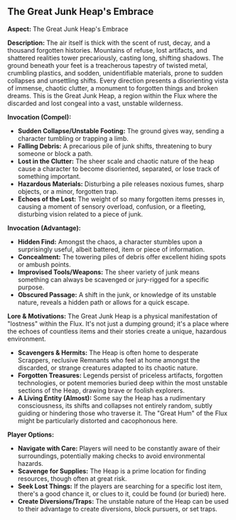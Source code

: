 ## The Great Junk Heap's Embrace

**Aspect:** The Great Junk Heap's Embrace

**Description:** The air itself is thick with the scent of rust, decay, and a thousand forgotten histories. Mountains of refuse, lost artifacts, and shattered realities tower precariously, casting long, shifting shadows. The ground beneath your feet is a treacherous tapestry of twisted metal, crumbling plastics, and sodden, unidentifiable materials, prone to sudden collapses and unsettling shifts. Every direction presents a disorienting vista of immense, chaotic clutter, a monument to forgotten things and broken dreams. This is the Great Junk Heap, a region within the Flux where the discarded and lost congeal into a vast, unstable wilderness.

**Invocation (Compel):**
*   **Sudden Collapse/Unstable Footing:** The ground gives way, sending a character tumbling or trapping a limb.
*   **Falling Debris:** A precarious pile of junk shifts, threatening to bury someone or block a path.
*   **Lost in the Clutter:** The sheer scale and chaotic nature of the heap cause a character to become disoriented, separated, or lose track of something important.
*   **Hazardous Materials:** Disturbing a pile releases noxious fumes, sharp objects, or a minor, forgotten trap.
*   **Echoes of the Lost:** The weight of so many forgotten items presses in, causing a moment of sensory overload, confusion, or a fleeting, disturbing vision related to a piece of junk.

**Invocation (Advantage):**
*   **Hidden Find:** Amongst the chaos, a character stumbles upon a surprisingly useful, albeit battered, item or piece of information.
*   **Concealment:** The towering piles of debris offer excellent hiding spots or ambush points.
*   **Improvised Tools/Weapons:** The sheer variety of junk means something can always be scavenged or jury-rigged for a specific purpose.
*   **Obscured Passage:** A shift in the junk, or knowledge of its unstable nature, reveals a hidden path or allows for a quick escape.

**Lore & Motivations:**
The Great Junk Heap is a physical manifestation of "lostness" within the Flux. It's not just a dumping ground; it's a place where the echoes of countless items and their stories create a unique, hazardous environment.
*   **Scavengers & Hermits:** The Heap is often home to desperate Scrappers, reclusive Remnants who feel at home amongst the discarded, or strange creatures adapted to its chaotic nature.
*   **Forgotten Treasures:** Legends persist of priceless artifacts, forgotten technologies, or potent memories buried deep within the most unstable sections of the Heap, drawing brave or foolish explorers.
*   **A Living Entity (Almost):** Some say the Heap has a rudimentary consciousness, its shifts and collapses not entirely random, subtly guiding or hindering those who traverse it. The "Great Hum" of the Flux might be particularly distorted and cacophonous here.

**Player Options:**
*   **Navigate with Care:** Players will need to be constantly aware of their surroundings, potentially making checks to avoid environmental hazards.
*   **Scavenge for Supplies:** The Heap is a prime location for finding resources, though often at great risk.
*   **Seek Lost Things:** If the players are searching for a specific lost item, there's a good chance it, or clues to it, could be found (or buried) here.
*   **Create Diversions/Traps:** The unstable nature of the Heap can be used to their advantage to create diversions, block pursuers, or set traps.